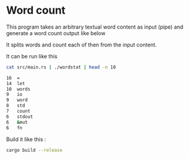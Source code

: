 # Word count

This program takes an arbitrary textual word content as input (pipe) and generate a word count output like below

It splits words and count each of then from the input content.

It can be run like this

```bash
cat src/main.rs | ./wordstat | head -n 10
```

```bash
16	=
14	let
10	words
9	io
9	word
8	std
7	count
6	stdout
6	&mut
6	fn
```

Build it like this :

```bash
cargo build --release
```
